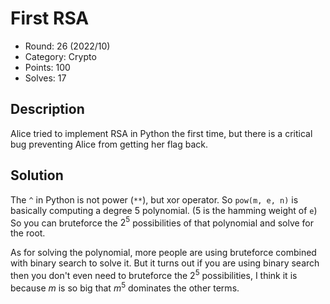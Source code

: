 # First RSA

* Round: 26 (2022/10)
* Category: Crypto
* Points: 100
* Solves: 17

## Description

Alice tried to implement RSA in Python the first time, but there is a critical bug preventing Alice from getting her flag back.

## Solution

The `^` in Python is not power (`**`), but xor operator. So `pow(m, e, n)` is basically computing a degree 5 polynomial. (5 is the hamming weight of `e`) So you can bruteforce the $2^5$ possibilities of that polynomial and solve for the root.

As for solving the polynomial, more people are using bruteforce combined with binary search to solve it. But it turns out if you are using binary search then you don't even need to bruteforce the $2^5$ possibilities, I think it is because $m$ is so big that $m^5$ dominates the other terms.
